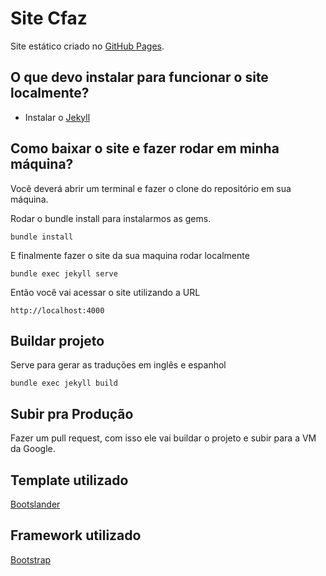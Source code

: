 # Site Cfaz

Site estático criado no [GitHub Pages](https://pages.github.com).

## O que devo instalar para funcionar o site localmente?

* Instalar o [Jekyll](https://jekyllrb.com/docs/installation/)

## Como baixar o site e fazer rodar em minha máquina?

Você deverá abrir um terminal e fazer o clone do repositório em sua máquina.

Rodar o bundle install para instalarmos as gems.

```
bundle install
```

E finalmente fazer o site da sua maquina rodar localmente

```
bundle exec jekyll serve
```

Então você vai acessar o site utilizando a URL

```
http://localhost:4000
```

## Buildar projeto

Serve para gerar as traduções em inglês e espanhol

```
bundle exec jekyll build
```

## Subir pra Produção
Fazer um pull request, com isso ele vai buildar o projeto e subir para a VM da Google.

## Template utilizado

[Bootslander](https://bootstrapmade.com/bootslander-free-bootstrap-landing-page-template/)

## Framework utilizado

[Bootstrap](https://getbootstrap.com/)
